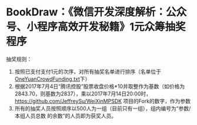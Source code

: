 # BookDraw：《微信开发深度解析：公众号、小程序高效开发秘籍》1元众筹抽奖程序

抽奖规则：
1. 按照已支付支付1元的次序，对所有抽奖名单进行排序（名单位于[OneYuanCrowdFunding.txt](https://github.com/JeffreySu/BookDraw/blob/master/BookDraw/BookDraw/OneYuanCrowdFunding.txt)下）
2. 根据2017年7月4日“腾讯控股”股票收盘价格*10并取整作为基数（如价格为2843.70，则基数为2837），乘以2017年7月14日20:00时，https://github.com/JeffreySu/WeiXinMPSDK 项目的Fork的数字，作为参数
3. 所有的抽奖人员按照顺序以500人为一组（目前只有一组），组内编号为“参数/本组人员总数 的余数”的人员即为获奖人员。
